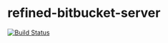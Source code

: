 # refined-bitbucket-server

[![Build Status](https://travis-ci.org/joancaron/refined-bitbucket-server.svg?branch=master)](https://travis-ci.org/joancaron/refined-bitbucket-server)
